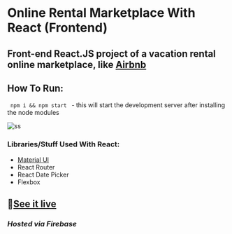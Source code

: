 # Online Rental Marketplace With React (Frontend)
## Front-end React.JS project of a vacation rental online marketplace, like [Airbnb](https://www.airbnb.co.in/)


## How To Run:
<code> npm i && npm start </code> - this will start the development server after installing the node modules

![ss](https://user-images.githubusercontent.com/55017730/92151295-85e54680-ee3e-11ea-88da-788b041ab2ea.png)



### Libraries/Stuff Used With React:

* [Material UI](https://material-ui.com/)
* React Router
* React Date Picker
* Flexbox


## 🎌[See it live](https://airbnb-clone-c3424.web.app/)
### *Hosted via Firebase*
